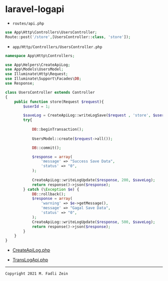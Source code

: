 # laravel-logapi

* `routes/api.php`
```php
use App\Http\Controllers\UsersController;
Route::post('/store',[UsersController::class, 'store']);
```

* `app/Http/Controllers/UsersController.php`
```php
namespace App\Http\Controllers;

use App\Helpers\CreateApiLog;
use App\Models\UsersModel;
use Illuminate\Http\Request;
use Illuminate\Support\Facades\DB;
use Response;

class UsersController extends Controller
{
    public function store(Request $request){
        $userId = 1;

        $saveLog = CreateApiLog::writeLogSave($request , 'store', $userId);
        try{
            
            DB::beginTransaction();
            
            UsersModel::create($request->all());

            DB::commit();

            $response = array(
                'message' => "Success Save Data",
                'status' => "0",
            );
            
            CreateApiLog::writeLogUpdate($response, 200, $saveLog);
            return response()->json($response);
        } catch (\Exception $e) {
            DB::rollback();
            $response = array(
                'warning' => $e->getMessage(),
                'message' => "Gagal Save Data",
                'status' => "0",
            );
            CreateApiLog::writeLogUpdate($response, 500, $saveLog);
            return response()->json($response);
        }
    }
}
```

* [CreateApiLog.php](https://github.com/gzeinnumer/laravel-logapi/blob/master/app/Helpers/CreateApiLog.php)

* [TransLogApi.php](https://github.com/gzeinnumer/laravel-logapi/blob/master/app/Models/TransLogApi.php)

---

```
Copyright 2021 M. Fadli Zein
```